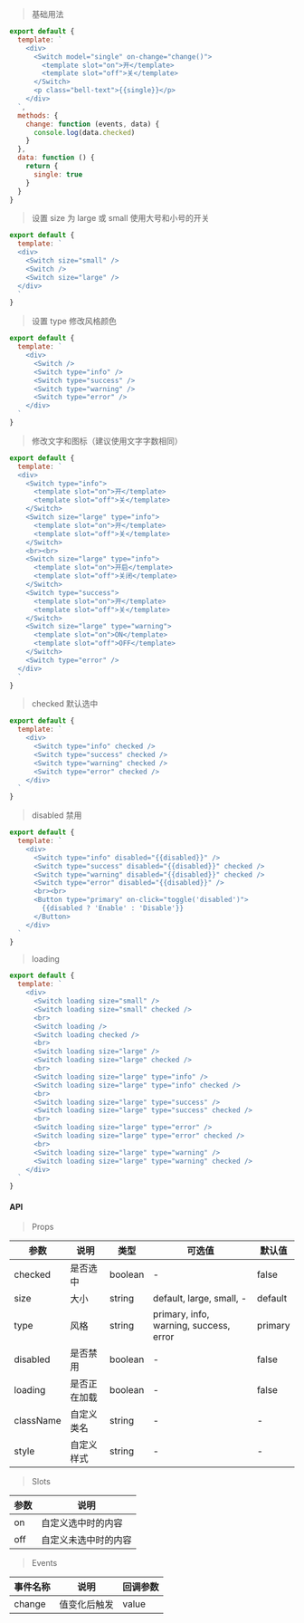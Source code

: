 > 基础用法

```js
export default {
  template: `
    <div>
      <Switch model="single" on-change="change()">
        <template slot="on">开</template>
        <template slot="off">关</template>
      </Switch>
      <p class="bell-text">{{single}}</p>
    </div>
  `,
  methods: {
    change: function (events, data) {
      console.log(data.checked)
    }
  },
  data: function () {
    return {
      single: true
    }
  }
}
```

> 设置 size 为 large 或 small 使用大号和小号的开关

```js
export default {
  template: `
  <div>
    <Switch size="small" />
    <Switch />
    <Switch size="large" />
  </div>
  `
}
```

> 设置 type 修改风格颜色

```js
export default {
  template: `
    <div>
      <Switch />
      <Switch type="info" />
      <Switch type="success" />
      <Switch type="warning" />
      <Switch type="error" />
    </div>
  `
}
```

> 修改文字和图标（建议使用文字字数相同）

```js
export default {
  template: `
  <div>
    <Switch type="info">
      <template slot="on">开</template>
      <template slot="off">关</template>
    </Switch>
    <Switch size="large" type="info">
      <template slot="on">开</template>
      <template slot="off">关</template>
    </Switch>
    <br><br>
    <Switch size="large" type="info">
      <template slot="on">开启</template>
      <template slot="off">关闭</template>
    </Switch>
    <Switch type="success">
      <template slot="on">开</template>
      <template slot="off">关</template>
    </Switch>
    <Switch size="large" type="warning">
      <template slot="on">ON</template>
      <template slot="off">OFF</template>
    </Switch>
    <Switch type="error" />
  </div>
  `
}
```

> checked 默认选中

```js
export default {
  template: `
    <div>
      <Switch type="info" checked />
      <Switch type="success" checked />
      <Switch type="warning" checked />
      <Switch type="error" checked />
    </div>
  `
}
```

> disabled 禁用

```js
export default {
  template: `
    <div>
      <Switch type="info" disabled="{{disabled}}" />
      <Switch type="success" disabled="{{disabled}}" checked />
      <Switch type="warning" disabled="{{disabled}}" checked />
      <Switch type="error" disabled="{{disabled}}" />
      <br><br>
      <Button type="primary" on-click="toggle('disabled')">
        {{disabled ? 'Enable' : 'Disable'}}
      </Button>
    </div>
  `
}
```

> loading

```js
export default {
  template: `
    <div>
      <Switch loading size="small" />
      <Switch loading size="small" checked />
      <br>
      <Switch loading />
      <Switch loading checked />
      <br>
      <Switch loading size="large" />
      <Switch loading size="large" checked />
      <br>
      <Switch loading size="large" type="info" />
      <Switch loading size="large" type="info" checked />
      <br>
      <Switch loading size="large" type="success" />
      <Switch loading size="large" type="success" checked />
      <br>
      <Switch loading size="large" type="error" />
      <Switch loading size="large" type="error" checked />
      <br>
      <Switch loading size="large" type="warning" />
      <Switch loading size="large" type="warning" checked />
    </div>
  `
}
```

#### API

> Props

参数 | 说明 | 类型 | 可选值 | 默认值
---|---|---|---|---
checked | 是否选中 | boolean | - | false
size | 大小 | string | default, large, small, - | default
type | 风格 | string | primary, info, warning, success, error | primary
disabled | 是否禁用 | boolean | - | false
loading | 是否正在加载 | boolean | - | false
className | 自定义类名 | string | - | -
style | 自定义样式 | string | - | -

> Slots

参数 | 说明
---|---
on | 自定义选中时的内容
off | 自定义未选中时的内容

> Events

事件名称 | 说明 | 回调参数
---|---|---
change | 值变化后触发 | value

